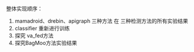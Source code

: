 整体实现顺序：
1. mamadroid、drebin、apigraph 三种方法 在 三种检测方法的所有实验结果
2. classifier 重新进行训练
3. 探究 va_fed方法
4. 探究BagMoo方法实验结果